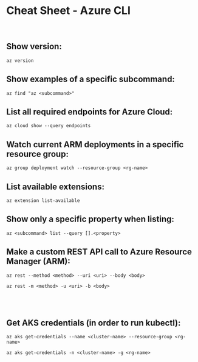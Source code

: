 # Cheat Sheet - Azure CLI

<br>

## Show version:
```shell
az version
```

## Show examples of a specific subcommand:
```shell
az find "az <subcommand>"
```

## List all required endpoints for Azure Cloud:
```shell
az cloud show --query endpoints
```

## Watch current ARM deployments in a specific resource group:
```shell
az group deployment watch --resource-group <rg-name>
```

## List available extensions:
```shell
az extension list-available
```

## Show only a specific property when listing:
```shell
az <subcommand> list --query [].<property>
```

## Make a custom REST API call to Azure Resource Manager (ARM):
```shell
az rest --method <method> --uri <uri> --body <body>

az rest -m <method> -u <uri> -b <body>
```

<br><br>

## Get AKS credentials (in order to run kubectl):
```shell
az aks get-credentials --name <cluster-name> --resource-group <rg-name>

az aks get-credentials -n <cluster-name> -g <rg-name>
```

<!-- 
## FYLL PÅ! Kolla igenom om fler vettiga extensions! az aks användbara! Även allt som rör deploy!
-->